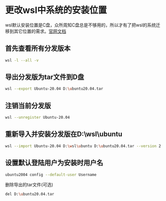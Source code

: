 # 更改wsl中系统的安装位置

wsl默认安装位置是C盘，众所周知C盘总是不够用的，所以才有了把wsl的系统迁移到其它位置的需求。[官网文档](https://learn.microsoft.com/zh-cn/windows/wsl/use-custom-distro)

## 首先查看所有分发版本

```bash
wsl -l --all -v
```

## 导出分发版为tar文件到D盘

```bash
wsl --export Ubuntu-20.04 D:\ubuntu20.04.tar
```

## 注销当前分发版

```bash
wsl --unregister Ubuntu-20.04
```

## 重新导入并安装分发版在D:\wsl\ubuntu

```bash
wsl --import Ubuntu-20.04 D:\wsl\ubuntu D:\ubuntu20.04.tar --version 2
```

## 设置默认登陆用户为安装时用户名

```bash
ubuntu2004 config --default-user Username
```

删除导出的tar文件(可选)

```bash
del D:\ubuntu20.04.tar
```
